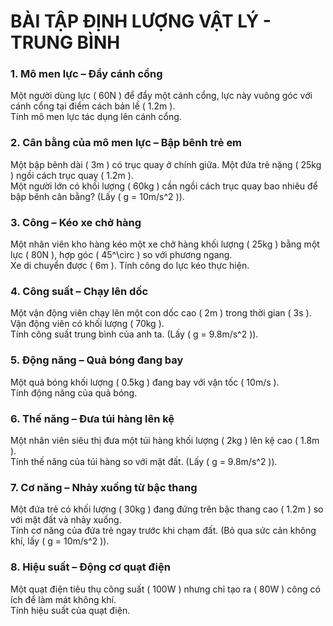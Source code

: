 # **BÀI TẬP ĐỊNH LƯỢNG VẬT LÝ - TRUNG BÌNH**  

### **1. Mô men lực – Đẩy cánh cổng**  
Một người dùng lực \( 60N \) để đẩy một cánh cổng, lực này vuông góc với cánh cổng tại điểm cách bản lề \( 1.2m \).  
Tính mô men lực tác dụng lên cánh cổng.  

### **2. Cân bằng của mô men lực – Bập bênh trẻ em**  
Một bập bênh dài \( 3m \) có trục quay ở chính giữa. Một đứa trẻ nặng \( 25kg \) ngồi cách trục quay \( 1.2m \).  
Một người lớn có khối lượng \( 60kg \) cần ngồi cách trục quay bao nhiêu để bập bênh cân bằng? (Lấy \( g = 10m/s^2 \)).  

### **3. Công – Kéo xe chở hàng**  
Một nhân viên kho hàng kéo một xe chở hàng khối lượng \( 25kg \) bằng một lực \( 80N \), hợp góc \( 45^\circ \) so với phương ngang.  
Xe di chuyển được \( 6m \). Tính công do lực kéo thực hiện.  

### **4. Công suất – Chạy lên dốc**  
Một vận động viên chạy lên một con dốc cao \( 2m \) trong thời gian \( 3s \). Vận động viên có khối lượng \( 70kg \).  
Tính công suất trung bình của anh ta. (Lấy \( g = 9.8m/s^2 \)).  

### **5. Động năng – Quả bóng đang bay**  
Một quả bóng khối lượng \( 0.5kg \) đang bay với vận tốc \( 10m/s \).  
Tính động năng của quả bóng.  

### **6. Thế năng – Đưa túi hàng lên kệ**  
Một nhân viên siêu thị đưa một túi hàng khối lượng \( 2kg \) lên kệ cao \( 1.8m \).  
Tính thế năng của túi hàng so với mặt đất. (Lấy \( g = 9.8m/s^2 \)).  

### **7. Cơ năng – Nhảy xuống từ bậc thang**  
Một đứa trẻ có khối lượng \( 30kg \) đang đứng trên bậc thang cao \( 1.2m \) so với mặt đất và nhảy xuống.  
Tính cơ năng của đứa trẻ ngay trước khi chạm đất. (Bỏ qua sức cản không khí, lấy \( g = 10m/s^2 \)).  

### **8. Hiệu suất – Động cơ quạt điện**  
Một quạt điện tiêu thụ công suất \( 100W \) nhưng chỉ tạo ra \( 80W \) công có ích để làm mát không khí.  
Tính hiệu suất của quạt điện.  
